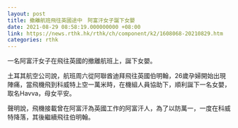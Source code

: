 ```yaml
---
layout: post
title: 撤離航班飛往英國途中　阿富汗女子誕下女嬰
date: 2021-08-29 08:58:19.000000000 +08:00
link: https://news.rthk.hk/rthk/ch/component/k2/1608068-20210829.htm
categories: rthk
---
```


一名阿富汗女子在飛往英國的撤離航班上，誕下女嬰。

土耳其航空公司說，航班周六從阿聯酋迪拜飛往英國伯明翰，26歲孕婦開始出現陣痛，當飛機飛到科威特上空一萬米時，在機組人員協助下，順利誕下一名女嬰，取名Havva，母女平安。

聲明說，飛機接載曾在阿富汗為英國工作的阿富汗人，為了以防萬一，一度在科威特降落，其後繼續飛往伯明翰。
